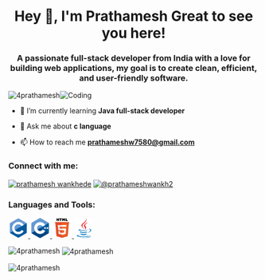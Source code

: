 <h1 align="center">Hey 👋, I'm Prathamesh Great to see you here!</h1>
<h3 align="center">A passionate full-stack developer from India with a love for building web applications, my goal is to create clean, efficient, and user-friendly software.</h3>

<img align="right" alt="Coding" width="400" src="https://cdn.dribbble.com/users/1162077/screenshots/3848914/programmer.gif">

<p align="left"> <img src="https://komarev.com/ghpvc/?username=4prathamesh&label=Profile%20views&color=0e75b6&style=flat" alt="4prathamesh" /> </p>

- 🌱 I’m currently learning **Java full-stack developer**

- 💬 Ask me about **c language**

- 📫 How to reach me **prathameshw7580@gmail.com**

<h3 align="left">Connect with me:</h3>
<p align="left">
<a href="[https://linkedin.com/in/prathamesh wankhede](https://www.linkedin.com/in/prathamesh-wankhede-16871a258/)" target="blank"><img align="center" src="https://raw.githubusercontent.com/rahuldkjain/github-profile-readme-generator/master/src/images/icons/Social/linked-in-alt.svg" alt="prathamesh wankhede" height="30" width="40" /></a>
<a href="https://www.hackerrank.com/@prathameshwankh2" target="blank"><img align="center" src="https://raw.githubusercontent.com/rahuldkjain/github-profile-readme-generator/master/src/images/icons/Social/hackerrank.svg" alt="@prathameshwankh2" height="30" width="40" /></a>
</p>

<h3 align="left">Languages and Tools:</h3>
<p align="left"> <a href="https://www.cprogramming.com/" target="_blank" rel="noreferrer"> <img src="https://raw.githubusercontent.com/devicons/devicon/master/icons/c/c-original.svg" alt="c" width="40" height="40"/> </a> <a href="https://www.w3schools.com/cpp/" target="_blank" rel="noreferrer"> <img src="https://raw.githubusercontent.com/devicons/devicon/master/icons/cplusplus/cplusplus-original.svg" alt="cplusplus" width="40" height="40"/> </a> <a href="https://www.w3.org/html/" target="_blank" rel="noreferrer"> <img src="https://raw.githubusercontent.com/devicons/devicon/master/icons/html5/html5-original-wordmark.svg" alt="html5" width="40" height="40"/> </a> <a href="https://www.java.com" target="_blank" rel="noreferrer"> <img src="https://raw.githubusercontent.com/devicons/devicon/master/icons/java/java-original.svg" alt="java" width="40" height="40"/> </a> </p>

<p><img align="left" src="https://github-readme-stats.vercel.app/api/top-langs?username=4prathamesh&show_icons=true&locale=en&layout=compact" alt="4prathamesh" /></p>

<p>&nbsp;<img align="center" src="https://github-readme-stats.vercel.app/api?username=4prathamesh&show_icons=true&locale=en" alt="4prathamesh" /></p>

<p><img align="center" src="https://github-readme-streak-stats.herokuapp.com/?user=4prathamesh&" alt="4prathamesh" /></p>
